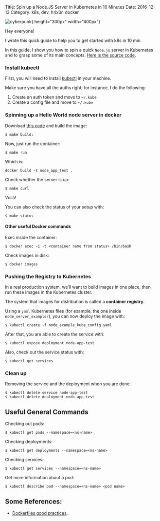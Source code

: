 Title: Spin up a Node.JS Server in Kubernetes in 10 Minutes
Date: 2016-12-13
Category: k8s, dev, h4x0r, docker

![cyberpunk](./cyberpunk/13.jpg){:height="300px" width="400px"}


Hey everyone!

I wrote this quick guide to help you to get started with k8s in 10 min.

In this guide, I show you how to spin a quick ```Node.js``` server in Kubernetes and to grasp some of its main concepts. [Here is the source code](https://github.com/go-outside-labs/Learning_Kubernetes).

### Install kubectl

First, you will need to install [kubectl](https://kubernetes.io/docs/tasks/tools/install-kubectl/) in your machine.

Make sure you have all the auths right; for instance, I do the following:

1. Create an auth token and move to `~/.kube`
2. Create a config file and move to `~/.kube`


### Spinning up a Hello World node server in docker

Download [this code](https://github.com/go-outside-labs/intro_to_k8s/tree/master/node_server_example) and build the image:

```
$ make build:
```

Now, just run the container:

```
$ make run
```

Which is:
```
docker build -t node_app_test .
```

Check whether the server is up:
```
$ make curl
```

Voilà!

You can also check the status of your setup with:

```
$ make status
```


#### Other useful Docker commands

Exec inside the container:

```
$ docker exec -i -t <container name from status> /bin/bash
```

Check images in disk:

```
$ docker images
```


### Pushing the Registry to Kubernetes

In a real production system, we’ll want to build images in one place, then run these images in the Kubernetes cluster. 

The system that images for distribution is called a **container registry**.


Using a `yaml` Kubernetes files (for example, the one inside `node_server_example/`), you can now deploy the image with:

```
$ kubectl create -f node_example_kube_config.yaml
```

After that, you are able to create the service with:

```
$ kubectl expose deployment node-app-test
```

Also, check out the service status with:

```
$ kubectl get services
```

### Clean up

Removing the service and the deployment when you are done:

```
$ kubectl delete service node-app-test
$ kubectl delete deployment node-app-test
```



## Useful General Commands

Checking out pods:

```
$ kubectl get pods --namespace=<ns-name>
```

Checking deployments:

```
$ kubectl get deployments --namespace=<ns-name>
```

Checking services:

```
$ kubectl get services --namespace=<ns-name>
```

Get more information about a pod:

```
$ kubectl describe pod --namespace=<ns-name> <pod name>
```



## Some References:

* [Dockerfiles good practices](https://docs.docker.com/engine/userguide/eng-image/dockerfile_best-practices/#general-guidelines-and-recommendations).


